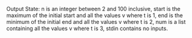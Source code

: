 Output State: n is an integer between 2 and 100 inclusive, start is the maximum of the initial start and all the values v where t is 1, end is the minimum of the initial end and all the values v where t is 2, num is a list containing all the values v where t is 3, stdin contains no inputs.